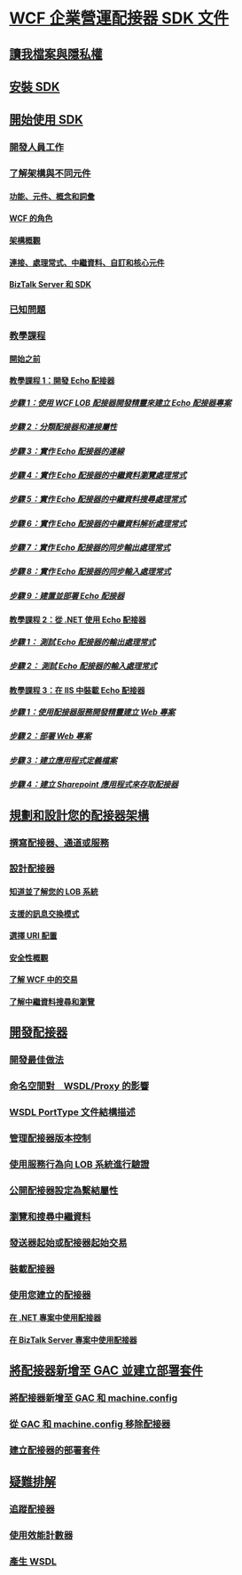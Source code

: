 # [WCF 企業營運配接器 SDK 文件](microsoft-wcf-line-of-business-adapter-sdk-documentation.md)
## [讀我檔案與隱私權](readme-and-privacy-in-the-wcf-lob-adapter-sdk.md)
## [安裝 SDK](install-the-wcf-lob-adapter-sdk.md)
## [開始使用 SDK](get-started-with-the-with-the-wcf-lob-adapter-sdk.md)
### [開發人員工作](common-developer-tasks-for-the-wcf-lob-adapter-sdk.md)
### [了解架構與不同元件](understand-the-architecture-and-different-components-of-the-wcf-lob-adapter-sdk.md)
#### [功能、元件、概念和詞彙](what-is-the-windows-communication-foundation-line-of-business-adapter-sdk.md)
#### [WCF 的角色](read-how-wcf-is-used-by-the-wcf-lob-adapter-sdk.md)
#### [架構概觀](architecture-overview-of-the-wcf-lob-adapter-sdk.md)
#### [連接、處理常式、中繼資料、自訂和核心元件](key-components-of-the-wcf-lob-adapter-sdk.md)
#### [BizTalk Server 和 SDK](using-biztalk-server-and-the-wcf-lob-adapter-sdk.md)
### [已知問題](known-issues-with-the-wcf-lob-adapter-sdk.md)
### [教學課程](tutorials-to-learn-the-wcf-lob-adapter-sdk.md)
#### [開始之前](prequisities-for-the-wcf-lob-adapter-sdk-tutorials.md)
#### [教學課程 1：開發 Echo 配接器](tutorial-1-develop-the-echo-adapter.md)
##### [步驟 1：使用 WCF LOB 配接器開發精靈來建立 Echo 配接器專案](step-1-use-the-wcf-lob-adapter-development-wizard-to-create-the-echo-adapter.md)
##### [步驟 2：分類配接器和連接屬性](step-2-categorize-the-adapter-and-connection-properties.md)
##### [步驟 3：實作 Echo 配接器的連線](step-3-implement-the-connection-for-the-echo-adapter.md)
##### [步驟 4：實作 Echo 配接器的中繼資料瀏覽處理常式](step-4-implement-the-metadata-browse-handler-for-the-echo-adapter.md)
##### [步驟 5：實作 Echo 配接器的中繼資料搜尋處理常式](step-5-implement-the-metadata-search-handler-for-the-echo-adapter.md)
##### [步驟 6：實作 Echo 配接器的中繼資料解析處理常式](step-6-implement-the-metadata-resolve-handler-for-the-echo-adapter.md)
##### [步驟 7：實作 Echo 配接器的同步輸出處理常式](step-7-implement-the-synchronous-outbound-handler-for-the-echo-adapter.md)
##### [步驟 8：實作 Echo 配接器的同步輸入處理常式](step-8-implement-the-synchronous-inbound-handler-for-the-echo-adapter.md)
##### [步驟 9：建置並部署 Echo 配接器](step-9-build-and-deploy-the-echo-adapter.md)
#### [教學課程 2：從 .NET 使用 Echo 配接器](tutorial-2-consume-the-echo-adapter-from-net.md)
##### [步驟 1： 測試 Echo 配接器的輸出處理常式](step-1-test-outbound-handler-of-the-echo-adapter.md)
##### [步驟 2： 測試 Echo 配接器的輸入處理常式](step-2-test-inbound-handler-of-the-echo-adapter.md)
#### [教學課程 3：在 IIS 中裝載 Echo 配接器](tutorial-3-hosting-the-echo-adapter-in-iis.md)
##### [步驟 1：使用配接器服務開發精靈建立 Web 專案](step-1-use-the-adapter-service-development-wizard-to-create-the-web-project.md)
##### [步驟 2：部署 Web 專案](step-2-deploy-the-web-project.md)
##### [步驟 3：建立應用程式定義檔案](step-3-create-an-application-definition-file.md)
##### [步驟 4：建立 Sharepoint 應用程式來存取配接器](step-4-create-a-sharepoint-application-to-access-the-adapter.md)
## [規劃和設計您的配接器架構](plan-and-design-an-adapter-using-the-wcf-lob-adapter-sdk.md)
### [撰寫配接器、通道或服務](difference-between-adapter-channel-and-service-in-the-wcf-lob-adapter-sdk.md)
### [設計配接器](plan-and-design-your-adapter-using-the-wcf-lob-adapter-sdk.md)
#### [知道並了解您的 LOB 系統](understand-the-lob-system-with-the-wcf-lob-adapter-sdk.md)
#### [支援的訊息交換模式](view-the-supported-message-exchange-patterns-in-the-wcf-lob-adapter-sdk.md)
#### [選擇 URI 配置](select-a-uri-scheme-and-addressing-format-when-using-the-wcf-lob-adapter-sdk.md)
#### [安全性概觀](understand-wcf-security-on-the-adapter-created-with-the-wcf-lob-adapter-sdk.md)
#### [了解 WCF 中的交易](atomic-consistent-isolated-durable-transactions-with-the-wcf-lob-adapter-sdk.md)
#### [了解中繼資料搜尋和瀏覽](about-metadata-search-and-browse-with-your-wcf-lob-adapter-sdk-adapter.md)
## [開發配接器](develop-or-create-your-adapter-using-the-wcf-lob-adapter-sdk.md)
### [開發最佳做法](development-best-practices-using-the-wcf-lob-adapter-sdk.md)
### [命名空間對　WSDL/Proxy 的影響](use-namespaces-with-the-wsdl-proxy-in-the-wcf-lob-adapter-sdk.md)
### [WSDL PortType 文件結構描述](describe-the-wsdl-porttype-documentation-schema-with-the-wcf-lob-adapter-sdk.md)
### [管理配接器版本控制](manage-adapter-versioning-with-the-wcf-lob-adapter-sdk.md)
### [使用服務行為向 LOB 系統進行驗證](use-a-service-behavior-to-enter-credentials-with-the-wcf-lob-adapter-sdk.md)
### [公開配接器設定為繫結屬性](expose-adapter-settings-as-a-binding-property-using-the-wcf-lob-adapter-sdk.md)
### [瀏覽和搜尋中繼資料](browse-and-search-metadata-using-the-wcf-lob-adapter-sdk.md)
### [發送器起始或配接器起始交易](dispatcher-initiated-or-adapter-initiated-transactions-in-wcf-lob-adapter-sdk.md)
### [裝載配接器](host-an-adapter-in-iis-using-the-wcf-lob-adapter-sdk.md)
### [使用您建立的配接器](consume-an-adapter-created-using-the-wcf-lob-adapter-sdk.md)
#### [在 .NET 專案中使用配接器](consume-a-wcf-lob-adapter-sdk-adapter-in-a-net-project.md)
#### [在 BizTalk Server 專案中使用配接器](consume-a-wcf-lob-adapter-sdk-adapter-in-a-biztalk-server-project.md)
## [將配接器新增至 GAC 並建立部署套件](deploy-adapter-using-the-wcf-lob-adapter-sdk.md)
### [將配接器新增至 GAC 和 machine.config](deploy-an-adapter-using-the-wcf-lob-adapter-sdk.md)
### [從 GAC 和 machine.config 移除配接器](undeploy-an-adapter-using-the-wcf-lob-adapter-sdk.md)
### [建立配接器的部署套件](create-a-deployment-package-with-the-wcf-lob-adapter-sdk.md)
## [疑難排解](troubleshoot-adapter-created-using-the-wcf-lob-adapter-sdk.md)
### [追蹤配接器](trace-an-adapter-with-the-wcf-lob-adapter-sdk.md)
### [使用效能計數器](use-performance-counters-with-the-wcf-lob-adapter-sdk.md)
### [產生 WSDL](generate-wsdl-with-the-wcf-lob-adapter-sdk.md)

